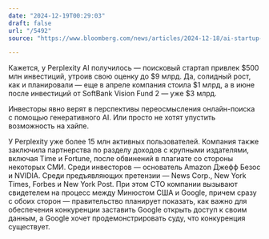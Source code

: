 ```yaml
---
date: "2024-12-19T00:29:03"
draft: false
url: "/5492"
source: "https://www.bloomberg.com/news/articles/2024-12-18/ai-startup-perplexity-closes-funding-round-at-9-billion-value"

---
```


Кажется, у Perplexity AI получилось — поисковый стартап привлек $500 млн инвестиций, утроив свою оценку до $9 млрд. Да, солидный рост, как и планировали — еще в апреле компания стоила $1 млрд, а в июне после инвестиций от SoftBank Vision Fund 2 — уже $3 млрд.

Инвесторы явно верят в перспективы переосмысления онлайн-поиска с помощью генеративного AI. Или просто не хотят упустить возможность на хайпе.

У Perplexity уже более 15 млн активных пользователей. Компания также заключила партнерства по разделу доходов с крупными издателями, включая Time и Fortune, после обвинений в плагиате со стороны некоторых СМИ. Среди инвесторов — основатель Amazon Джефф Безос и NVIDIA. Среди предъявляющих претензии — News Corp., New York Times, Forbes и New York Post. При этом CTO компании вызывают свидетелем на процесс между Минюстом США и Google, причем сразу с обоих сторон — правительство планирует показать, как важно для обеспечения конкуренции заставить Google открыть доступ к своим данным, а Google хочет продемонстрировать суду, что конкуренция существует.
